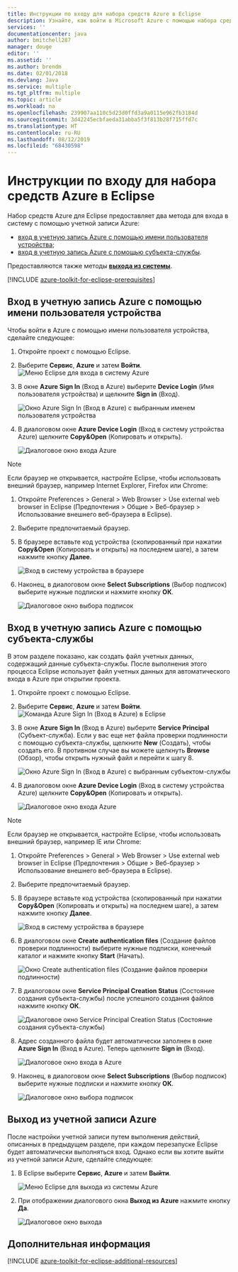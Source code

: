 ```yaml
---
title: Инструкции по входу для набора средств Azure в Eclipse
description: Узнайте, как войти в Microsoft Azure с помощью набора средств Azure для Eclipse.
services: ''
documentationcenter: java
author: bmitchell287
manager: douge
editor: ''
ms.assetid: ''
ms.author: brendm
ms.date: 02/01/2018
ms.devlang: Java
ms.service: multiple
ms.tgt_pltfrm: multiple
ms.topic: article
ms.workload: na
ms.openlocfilehash: 239907aa110c5d23d0ffd3a9a0115e962fb3184d
ms.sourcegitcommit: 3d42245ecbfaeda31abba5f3f813b28f715ffd7c
ms.translationtype: HT
ms.contentlocale: ru-RU
ms.lasthandoff: 08/12/2019
ms.locfileid: "68430598"
---
```

# <a name="sign-in-instructions-for-the-azure-toolkit-for-eclipse"></a>Инструкции по входу для набора средств Azure в Eclipse

Набор средств Azure для Eclipse предоставляет два метода для входа в систему с помощью учетной записи Azure:

  - [вход в учетную запись Azure с помощью имени пользователя устройства](#sign-in-to-your-azure-account-by-device-login);
  - [вход в учетную запись Azure с помощью субъекта-службы](#sign-in-to-your-azure-account-by-service-principal).

Предоставляются также методы [**выхода из системы**](#sign-out-of-your-azure-account).

[!INCLUDE [azure-toolkit-for-eclipse-prerequisites](../includes/azure-toolkit-for-eclipse-prerequisites.md)]

## <a name="sign-in-to-your-azure-account-by-device-login"></a>Вход в учетную запись Azure с помощью имени пользователя устройства

Чтобы войти в Azure с помощью имени пользователя устройства, сделайте следующее:

1. Откройте проект с помощью Eclipse.

2. Выберите **Сервис**, **Azure** и затем **Войти**.
   ![Меню Eclipse для входа в систему Azure][I01]

3. В окне **Azure Sign In** (Вход в Azure) выберите **Device Login** (Имя пользователя устройства) и щелкните **Sign in** (Вход).

   ![Окно Azure Sign In (Вход в Azure) с выбранным именем пользователя устройства][I02]

4. В диалоговом окне **Azure Device Login** (Вход в систему устройства Azure) щелкните **Copy&Open** (Копировать и открыть).

   ![Диалоговое окно входа Azure][I03]

> [!NOTE]
>
> Если браузер не открывается, настройте Eclipse, чтобы использовать внешний браузер, например Internet Explorer, Firefox или Chrome:
>
> 1. Откройте Preferences > General > Web Browser > Use external web browser in Eclipse (Предпочтения > Общие > Веб-браузер > Использование внешнего веб-браузера в Eclipse).
>
> 2. Выберите предпочитаемый браузер.
>

5. В браузере вставьте код устройства (скопированный при нажатии **Copy&Open** (Копировать и открыть) на последнем шаге), а затем нажмите кнопку **Далее**.

   ![Вход в систему устройства в браузере][I04]

6. Наконец, в диалоговом окне **Select Subscriptions** (Выбор подписок) выберите нужные подписки и нажмите кнопку **ОК**.

   ![Диалоговое окно выбора подписок][I05]

## <a name="sign-in-to-your-azure-account-by-service-principal"></a>Вход в учетную запись Azure с помощью субъекта-службы

В этом разделе показано, как создать файл учетных данных, содержащий данные субъекта-службы. После выполнения этого процесса Eclipse использует файл учетных данных для автоматического входа в Azure при открытии проекта.

1. Откройте проект с помощью Eclipse.

2. Выберите **Сервис**, **Azure** и затем **Войти**.
   ![Команда Azure Sign In (Вход в Azure) в Eclipse][A01]

3. В окне **Azure Sign In** (Вход в Azure) выберите **Service Principal** (Субъект-служба). Если у вас еще нет файла проверки подлинности с помощью субъекта-службы, щелкните **New** (Создать), чтобы создать его. В противном случае вы можете щелкнуть **Browse** (Обзор), чтобы открыть нужный файл и перейти к шагу 8.

   ![Окно Azure Sign In (Вход в Azure) с выбранным субъектом-службы][A02]

4. В диалоговом окне **Azure Device Login** (Вход в систему устройства Azure) щелкните **Copy&Open** (Копировать и открыть).

   ![Диалоговое окно входа Azure][A08]

> [!NOTE]
>
> Если браузер не открывается, настройте Eclipse, чтобы использовать внешний браузер, например IE или Chrome:
>
> 1. Откройте Preferences > General > Web Browser > Use external web browser in Eclipse (Предпочтения > Общие > Веб-браузер > Использование внешнего веб-браузера в Eclipse).
>
> 2. Выберите предпочитаемый браузер.
>

5. В браузере вставьте код устройства (скопированный при нажатии **Copy&Open** (Копировать и открыть) на последнем шаге), а затем нажмите кнопку **Далее**.

   ![Вход в систему устройства в браузере][A03]

6. В диалоговом окне **Create authentication files** (Создание файлов проверки подлинности) выберите нужные подписки, конечный каталог и нажмите кнопку **Start** (Начать).

   ![Окно Create authentication files (Создание файлов проверки подлинности)][A04]

7. В диалоговом окне **Service Principal Creation Status** (Состояние создания субъекта-службы) после успешного создания файлов нажмите кнопку **ОК**.

   ![Диалоговое окно Service Principal Creation Status (Состояние создания субъекта-службы)][A05]

8. Адрес созданного файла будет автоматически заполнен в окне **Azure Sign In** (Вход в Azure). Теперь щелкните **Sign in** (Вход).

   ![Диалоговое окно входа в Azure][A06]

9. Наконец, в диалоговом окне **Select Subscriptions** (Выбор подписок) выберите нужные подписки и нажмите кнопку **ОК**.

   ![Диалоговое окно выбора подписок][A07]

## <a name="sign-out-of-your-azure-account"></a>Выход из учетной записи Azure

После настройки учетной записи путем выполнения действий, описанных в предыдущем разделе, при каждом перезапуске Eclipse будет автоматически выполняться вход. Однако если вы хотите выйти из учетной записи Azure, сделайте следующее:

1. В Eclipse выберите **Сервис**, **Azure** и затем **Выйти**.

   ![Меню Eclipse для выхода из системы Azure][L01]

2. При отображении диалогового окна **Выход из Azure** нажмите кнопку **Да**.

   ![Диалоговое окно выхода][L02]

## <a name="next-steps"></a>Дополнительная информация

[!INCLUDE [azure-toolkit-for-eclipse-additional-resources](../includes/azure-toolkit-for-eclipse-additional-resources.md)]

<!-- URL List -->


<!-- IMG List -->

[I01]: media/azure-toolkit-for-eclipse-sign-in-instructions/I01.png
[I02]: media/azure-toolkit-for-eclipse-sign-in-instructions/I02.png
[I03]: media/azure-toolkit-for-eclipse-sign-in-instructions/I03.png
[I04]: media/azure-toolkit-for-eclipse-sign-in-instructions/I04.png
[I05]: media/azure-toolkit-for-eclipse-sign-in-instructions/I05.png

[A01]: media/azure-toolkit-for-eclipse-sign-in-instructions/A01.png
[A02]: media/azure-toolkit-for-eclipse-sign-in-instructions/A02.png
[A03]: media/azure-toolkit-for-eclipse-sign-in-instructions/A03.png
[A04]: media/azure-toolkit-for-eclipse-sign-in-instructions/A04.png
[A05]: media/azure-toolkit-for-eclipse-sign-in-instructions/A05.png
[A06]: media/azure-toolkit-for-eclipse-sign-in-instructions/A06.png
[A07]: media/azure-toolkit-for-eclipse-sign-in-instructions/A07.png
[A08]: media/azure-toolkit-for-eclipse-sign-in-instructions/A08.png

[L01]: media/azure-toolkit-for-eclipse-sign-in-instructions/L01.png
[L02]: media/azure-toolkit-for-eclipse-sign-in-instructions/L02.png
[L03]: media/azure-toolkit-for-eclipse-sign-in-instructions/L03.png
